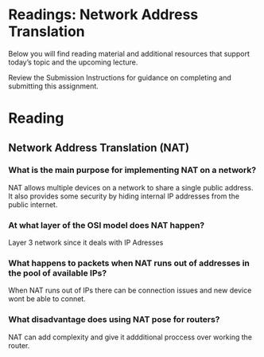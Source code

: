 # Readings: Network Address Translation
Below you will find reading material and additional resources that support today’s topic and the upcoming lecture.

Review the Submission Instructions for guidance on completing and submitting this assignment.

# Reading
## Network Address Translation (NAT)
### What is the main purpose for implementing NAT on a network?
NAT allows  multiple devices on a network to share a single public address. It also provides some security by hiding internal IP addresses from the public internet.
### At what layer of the OSI model does NAT happen?
Layer 3 network since it deals with IP Adresses 
### What happens to packets when NAT runs out of addresses in the pool of available IPs?
When NAT runs out of IPs there can be connection issues and new device wont be able to connet.
### What disadvantage does using NAT pose for routers?
NAT can add complexity and give it addditional proccess over working the  router.
